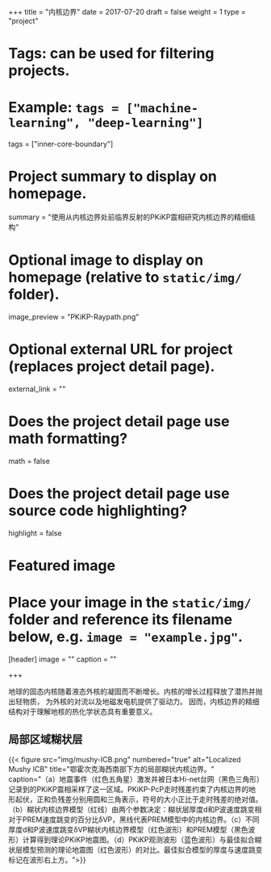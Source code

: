 +++
title = "内核边界"
date = 2017-07-20
draft = false
weight = 1
type = "project"

# Tags: can be used for filtering projects.
# Example: `tags = ["machine-learning", "deep-learning"]`
tags = ["inner-core-boundary"]

# Project summary to display on homepage.
summary = "使用从内核边界处前临界反射的PKiKP震相研究内核边界的精细结构"

# Optional image to display on homepage (relative to `static/img/` folder).
image_preview = "PKiKP-Raypath.png"

# Optional external URL for project (replaces project detail page).
external_link = ""

# Does the project detail page use math formatting?
math = false

# Does the project detail page use source code highlighting?
highlight = false

# Featured image
# Place your image in the `static/img/` folder and reference its filename below, e.g. `image = "example.jpg"`.
[header]
image = ""
caption = ""

+++

地球的固态内核随着液态外核的凝固而不断增长。内核的增长过程释放了潜热并抛出轻物质，
为外核的对流以及地磁发电机提供了驱动力。
因而，内核边界的精细结构对于理解地核的热化学状态具有重要意义。

## 局部区域糊状层

{{< figure src="img/mushy-ICB.png" numbered="true" alt="Localized Mushy ICB" title="鄂霍次克海西南部下方的局部糊状内核边界。"
caption="（a）地震事件（红色五角星）激发并被日本Hi-net台网（黑色三角形）记录到的PKiKP震相采样了这一区域。PKiKP-PcP走时残差约束了内核边界的地形起伏，正和负残差分别用圆和三角表示，符号的大小正比于走时残差的绝对值。（b）糊状内核边界模型（红线）由两个参数决定：糊状层厚度d和P波速度跳变相对于PREM速度跳变的百分比δVP，黑线代表PREM模型中的内核边界。（c）不同厚度d和P波速度跳变δVP糊状内核边界模型（红色波形）和PREM模型（黑色波形）计算得到理论PKiKP地震图。（d）PKiKP观测波形（蓝色波形）与最佳拟合糊状层模型预测的理论地震图（红色波形）的对比。最佳拟合模型的厚度与速度跳变标记在波形右上方。">}}
